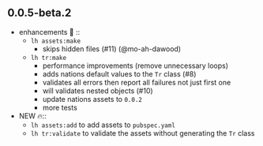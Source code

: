 ## 0.0.5-beta.2

- enhancements 🎁 ::
  - `lh assets:make`
    - skips hidden files (#11) (@mo-ah-dawood)
  - `lh tr:make`
    - performance improvements (remove unnecessary loops)
    - adds nations default values to the `Tr` class (#8)
    - validates all errors then report all failures not just first one
    - will validates nested objects (#10)
    - update nations assets to `0.0.2`
    - more tests
- NEW 🔥::
  - `lh assets:add` to add assets to `pubspec.yaml`
  - `lh tr:validate` to validate the assets without generating the `Tr` class
